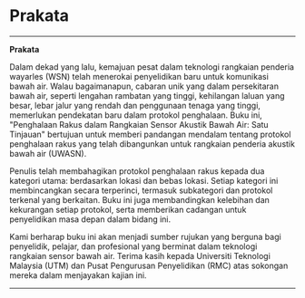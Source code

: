 # Prakata


---

**Prakata**

Dalam dekad yang lalu, kemajuan pesat dalam teknologi rangkaian penderia wayarles (WSN) telah menerokai penyelidikan baru untuk komunikasi bawah air. Walau bagaimanapun, cabaran unik yang  dalam persekitaran bawah air, seperti lengahan rambatan yang tinggi, kehilangan laluan yang besar, lebar jalur yang rendah dan penggunaan tenaga yang tinggi, memerlukan pendekatan baru dalam protokol penghalaan. Buku ini, "Penghalaan Rakus dalam Rangkaian Sensor Akustik Bawah Air: Satu Tinjauan" bertujuan untuk memberi pandangan mendalam tentang protokol penghalaan rakus yang telah dibangunkan untuk rangkaian penderia akustik bawah air (UWASN).

Penulis telah membahagikan protokol penghalaan rakus kepada dua kategori utama: berdasarkan lokasi dan bebas lokasi. Setiap kategori ini membincangkan secara terperinci, termasuk subkategori dan protokol terkenal yang berkaitan. Buku ini juga membandingkan kelebihan dan kekurangan setiap protokol, serta memberikan cadangan untuk penyelidikan masa depan dalam bidang ini.

Kami berharap buku ini akan menjadi sumber rujukan yang berguna bagi penyelidik, pelajar, dan profesional yang berminat dalam teknologi rangkaian sensor bawah air. Terima kasih kepada Universiti Teknologi Malaysia (UTM) dan Pusat Pengurusan Penyelidikan (RMC) atas sokongan mereka dalam menjayakan kajian ini.

---


